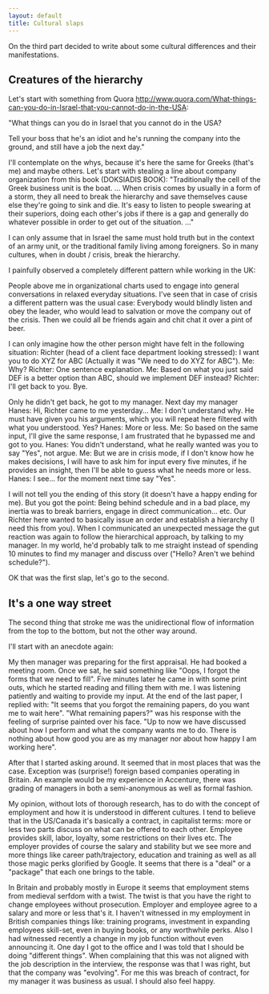 ```yaml
---
layout: default
title: Cultural slaps
---
```


On the third part decided to write about some cultural differences and their manifestations.

## Creatures of the hierarchy

Let's start with something from Quora http://www.quora.com/What-things-can-you-do-in-Israel-that-you-cannot-do-in-the-USA:

"What things can you do in Israel that you cannot do in the USA?

Tell your boss that he's an idiot and he's running the company into the ground, and still have a job the next day."

I'll contemplate on the whys, because it's here the same for Greeks (that's me) and maybe others. Let's start with stealing a line about company organization from this book (DOKSIADIS BOOK):
"Traditionally the cell of the Greek business unit is the boat. ... When crisis comes by usually in a form of a storm, they all need to break the hierarchy and save themselves cause else they're going to sink and die. It's easy to listen to people swearing at their superiors, doing each other's jobs if there is a gap and generally do whatever possible in order to get out of the situation. ..."

I can only assume that in Israel the same must hold truth but in the context of an army unit, or the traditional family living among foreigners. So in many cultures, when in doubt / crisis, break the hierarchy.

I painfully observed a completely different pattern while working in the UK:

People above me in organizational charts used to engage into general conversations in relaxed everyday situations. I've seen that in case of crisis a different pattern was the usual case: Everybody would blindly listen and  obey the leader, who would lead to salvation or move the company out of the crisis. Then we could all be friends again and chit chat it over a pint of beer.

I can only imagine how the other person might have felt in the following situation:
Richter (head of a client face department looking stressed): I want you to do XYZ for ABC (Actually it was "We need to do XYZ for ABC").
Me: Why?
Richter: One sentence explanation.
Me: Based on what you just said DEF is a better option than ABC, should we implement DEF instead?
Richter: I'll get back to you. Bye.

Only he didn't get back, he got to my manager. Next day my manager
Hanes: Hi, Richter came to me yesterday...
Me: I don't understand why. He must have given you his arguments, which you will repeat here filtered with what you understood. Yes?
Hanes: More or less.
Me: So based on the same input, I'll give the same response, I am frustrated that he bypassed me and got to you.
Hanes: You didn't understand, what he really wanted was you to say "Yes", not argue.
Me: But we are in crisis mode, if I don't know how he makes decisions, I will have to ask him for input every five minutes, if he provides an insight, then I'll be able to guess what he needs more or less.
Hanes: I see... for the moment next time say "Yes".

I will not tell you the ending of this story (it doesn't have a happy ending for me). But you got the point: Being behind schedule and in a bad place, my inertia was to break barriers, engage in direct communication... etc. Our Richter here wanted to basically issue an order and establish a hierarchy (I need this from you). When I communicated an unexpected message the gut reaction was again to follow the hierarchical approach, by talking to my manager. In my world, he'd probably talk to me straight instead of spending 10 minutes to find my manager and discuss over ("Hello? Aren't we behind schedule?").

OK that was the first slap, let's go to the second.

## It's a one way street

The second thing that stroke me was the unidirectional flow of information from the top to the bottom, but not the other way around.

I'll start with an anecdote again:

My then manager was preparing for the first appraisal. He had booked a meeting room. Once we sat, he said something like "Oops, I forgot the forms that we need to fill". Five minutes later he came in with some print outs, which he started reading and filling them with me. I was listening patiently and waiting to provide my input. At the end of the last paper, I replied with: "It seems that you forgot the remaining papers, do you want me to wait here". "What remaining papers?" was his response with the feeling of surprise painted over his face. "Up to now we have discussed about how I perform and what the company wants me to do. There is nothing about how good you are as my manager nor about how happy I am working here".

After that I started asking around. It seemed that in most places that was the case. Exception was (surprise!) foreign based companies operating in Britain. An example would be my experience in Accenture, there was grading of managers in both a semi-anonymous as well as formal fashion.

My opinion, without lots of thorough research, has to do with the concept of employment and how it is understood in different cultures. I tend to believe that in the US/Canada it's basically a contract, in capitalist terms: more or less two parts discuss on what can be offered to each other. Employee provides skill, labor, loyalty, some restrictions on their lives etc. The employer provides of course the salary and stability but we see more and more things like career path/trajectory, education and training as well as all those magic perks glorified by Google. It seems that there is a "deal" or a "package" that each one brings to the table.

In Britain and probably mostly in Europe it seems that employment stems from medieval serfdom with a twist. The twist is that you have the right to change employees without prosecution. Employer and employee agree to a salary and more or less that's it. I haven't witnessed in my employment in British companies things like: training programs, investment in expanding employees skill-set, even in buying books, or any worthwhile perks. Also I had witnessed recently a change in my job function without even announcing it. One day I got to the office and I was told that I should be doing "different things". When complaining that this was not aligned with the job description in the interview, the response was that I was right, but that the company was "evolving". For me this was breach of contract, for my manager it was business as usual. I should also feel happy.
